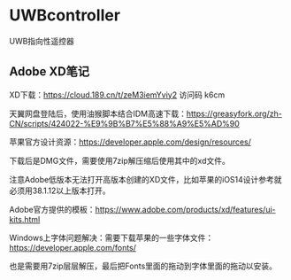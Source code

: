 # UWBcontroller
UWB指向性遥控器





## Adobe XD笔记

XD下载：https://cloud.189.cn/t/zeM3iemYviy2 访问码 k6cm

天翼网盘登陆后，使用油猴脚本结合IDM高速下载：https://greasyfork.org/zh-CN/scripts/424022-%E9%9B%B7%E5%88%A9%E5%AD%90



苹果官方设计资源：https://developer.apple.com/design/resources/

下载后是DMG文件，需要使用7zip解压缩后使用其中的xd文件。

注意Adobe低版本无法打开高版本创建的XD文件，比如苹果的iOS14设计参考就必须用38.1.12以上版本打开。

Adobe官方提供的模板：https://www.adobe.com/products/xd/features/ui-kits.html

Windows上字体问题解决：需要下载苹果的一些字体文件：https://developer.apple.com/fonts/

也是需要用7zip层层解压，最后把Fonts里面的拖动到字体里面的拖动以安装。

